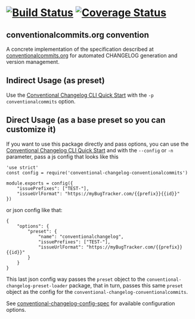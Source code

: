 # [![Build Status][travis-image]][travis-url] [![Coverage Status][coverage-image]][coverage-url]

## conventionalcommits.org convention

A concrete implementation of the specification described at
[conventionalcommits.org](https://conventionalcommits.org/) for automated
CHANGELOG generation and version management.


## Indirect Usage (as preset)

Use the [Conventional Changelog CLI Quick Start](https://github.com/conventional-changelog/conventional-changelog/tree/master/packages/conventional-changelog-cli#quick-start) with the `-p conventionalcommits` option.

## Direct Usage (as a base preset so you can customize it)

If you want to use this package directly and pass options, you can use the [Conventional Changelog CLI Quick Start](https://github.com/conventional-changelog/conventional-changelog/tree/master/packages/conventional-changelog-cli#quick-start) and with the `--config` or `-n` parameter, pass a js config that looks like this
```
'use strict'
const config = require('conventional-changelog-conventionalcommits')

module.exports = config({
    "issuePrefixes": ["TEST-"],
    "issueUrlFormat": "https://myBugTracker.com/{{prefix}}{{id}}"
})
```

or json config like that:
```
{
    "options": {
        "preset": {
            "name": "conventionalchangelog",
            "issuePrefixes": ["TEST-"],
            "issueUrlFormat": "https://myBugTracker.com/{{prefix}}{{id}}"
        }
    }
}
```
This last json config way passes the `preset` object to the `conventional-changelog-preset-loader` package, that in turn, passes this same `preset` object as the config for the `conventional-changelog-conventionalcommits`.



See [conventional-changelog-config-spec](https://github.com/conventional-changelog/conventional-changelog-config-spec) for available
configuration options.


[travis-image]: https://travis-ci.org/conventional-changelog/conventional-changelog.svg?branch=master
[travis-url]: https://travis-ci.org/conventional-changelog/conventional-changelog
[coverage-image]: https://img.shields.io/codecov/c/github/conventional-changelog/conventional-changelog.svg
[coverage-url]: https://app.codecov.io/gh/conventional-changelog/conventional-changelog
